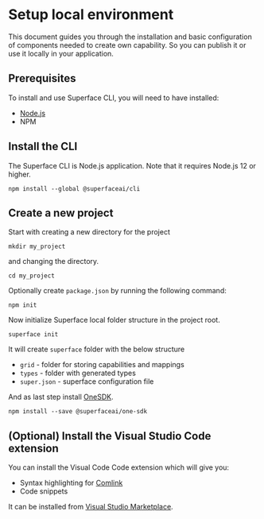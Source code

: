 # Setup local environment

This document guides you through the installation and basic configuration of components needed to create own capability. So you can publish it or use it locally in your application.

## Prerequisites

To install and use Superface CLI, you will need to have installed:

- [Node.js](https://nodejs.dev/learn/how-to-install-nodejs)
- NPM

## Install the CLI

The Superface CLI is Node.js application. Note that it requires Node.js 12 or higher.

```shell
npm install --global @superfaceai/cli
```

## Create a new project

Start with creating a new directory for the project

```shell
mkdir my_project
```

and changing the directory.

```shell
cd my_project
```

Optionally create `package.json` by running the following command:

```shell
npm init
```

Now initialize Superface local folder structure in the project root.

```shell
superface init
```

It will create `superface` folder with the below structure

- `grid` - folder for storing capabilities and mappings
- `types` - folder with generated types
- `super.json` - superface configuration file

And as last step install [OneSDK](/reference/one-sdk).

```shell
npm install --save @superfaceai/one-sdk
```

## (Optional) Install the Visual Studio Code extension

You can install the Visual Code Code extension which will give you:

- Syntax highlighting for [Comlink](/comlink)
- Code snippets

It can be installed from [Visual Studio Marketplace](https://marketplace.visualstudio.com/items?itemName=superfaceai.superface-language-client-vscode).
